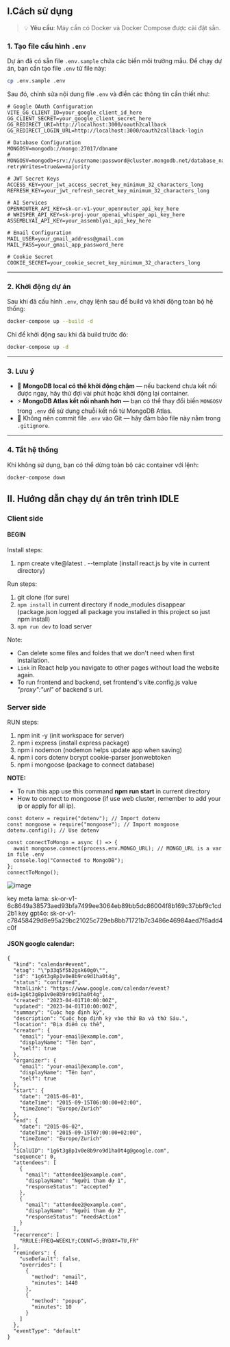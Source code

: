 ## I.Cách sử dụng

> 💡 **Yêu cầu**: Máy cần có Docker và Docker Compose được cài đặt sẵn.

### 1. Tạo file cấu hình `.env`

Dự án đã có sẵn file `.env.sample` chứa các biến môi trường mẫu. Để chạy dự án, bạn cần tạo file `.env` từ file này:

```bash
cp .env.sample .env
```

Sau đó, chỉnh sửa nội dung file `.env` và điền các thông tin cần thiết như:

```dotenv
# Google OAuth Configuration
VITE_GG_CLIENT_ID=your_google_client_id_here
GG_CLIENT_SECRET=your_google_client_secret_here
GG_REDIRECT_URI=http://localhost:3000/oauth2callback
GG_REDIRECT_LOGIN_URL=http://localhost:3000/oauth2callback-login

# Database Configuration
MONGOSV=mongodb://mongo:27017/dbname
# MONGOSV=mongodb+srv://username:password@cluster.mongodb.net/database_name?retryWrites=true&w=majority

# JWT Secret Keys
ACCESS_KEY=your_jwt_access_secret_key_minimum_32_characters_long
REFRESH_KEY=your_jwt_refresh_secret_key_minimum_32_characters_long

# AI Services
OPENROUTER_API_KEY=sk-or-v1-your_openrouter_api_key_here
# WHISPER_API_KEY=sk-proj-your_openai_whisper_api_key_here
ASSEMBLYAI_API_KEY=your_assemblyai_api_key_here

# Email Configuration
MAIL_USER=your_gmail_address@gmail.com
MAIL_PASS=your_gmail_app_password_here

# Cookie Secret
COOKIE_SECRET=your_cookie_secret_key_minimum_32_characters_long
```

---

### 2. Khởi động dự án

Sau khi đã cấu hình `.env`, chạy lệnh sau để build và khởi động toàn bộ hệ thống:

```bash
docker-compose up --build -d
```

Chỉ để khởi động sau khi đã build trước đó:

```bash
docker-compose up -d
```

---

### 3. Lưu ý

- 🐢 **MongoDB local có thể khởi động chậm** — nếu backend chưa kết nối được ngay, hãy thử đợi vài phút hoặc khởi động lại container.
- ⚡ **MongoDB Atlas kết nối nhanh hơn** — bạn có thể thay đổi biến `MONGOSV` trong `.env` để sử dụng chuỗi kết nối từ MongoDB Atlas.
- 🔐 Không nên commit file `.env` vào Git — hãy đảm bảo file này nằm trong `.gitignore`.

---

### 4. Tắt hệ thống

Khi không sử dụng, bạn có thể dừng toàn bộ các container với lệnh:

```bash
docker-compose down
```

## II. Hướng dẫn chạy dự án trên trình IDLE
### Client side

#### BEGIN

Install steps:

1. npm create vite@latest . --template (install react.js by vite in current directory)

Run steps:

1. git clone (for sure)
2. `npm install` in current directory if node_modules disappear (package.json logged all package you installed in this project so just npm install)
3. `npm run dev` to load server

Note:

- Can delete some files and foldes that we don't need when first installation.
- `Link` in React help you navigate to other pages without load the website again.
- To run frontend and backend, set frontend's vite.config.js value _"proxy":"url"_ of backend's url.

### Server side
RUN steps:

1. npm init -y (init workspace for server)
2. npm i express (install express package)
3. npm i nodemon (nodemon helps update app when saving)
4. npm i cors dotenv bcrypt cookie-parser jsonwebtoken
5. npm i mongoose (package to connect database)

**NOTE:**

- To run this app use this command **npm run start** in current directory
- How to connect to mongoose (if use web cluster, remember to add your ip or apply for all ip).

```
const dotenv = require("dotenv"); // Import dotenv
const mongoose = require("mongoose"); // Import mongoose
dotenv.config(); // Use dotenv

const connectToMongo = async () => {
  await mongoose.connect(process.env.MONGO_URL); // MONGO_URL is a var in file .env
  console.log("Connected to MongoDB");
};
connectToMongo();
```

![image](https://github.com/user-attachments/assets/a18ed740-e0d5-4300-b406-c15f0f6c4112)



key meta lama: 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
key gpt4o: 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


#### JSON google calendar:
```
{
  "kind": "calendar#event",
  "etag": "\"p33q5f5b2gsk60g0\"",
  "id": "1g6t3g8p1v0e8b9ro9d1ha0t4g",
  "status": "confirmed",
  "htmlLink": "https://www.google.com/calendar/event?eid=1g6t3g8p1v0e8b9ro9d1ha0t4g",
  "created": "2023-04-01T10:00:00Z",
  "updated": "2023-04-01T10:00:00Z",
  "summary": "Cuộc họp định kỳ",
  "description": "Cuộc họp định kỳ vào thứ Ba và thứ Sáu.",
  "location": "Địa điểm cụ thể",
  "creator": {
    "email": "your-email@example.com",
    "displayName": "Tên bạn",
    "self": true
  },
  "organizer": {
    "email": "your-email@example.com",
    "displayName": "Tên bạn",
    "self": true
  },
  "start": {
    "date": "2015-06-01",
    "dateTime": "2015-09-15T06:00:00+02:00",
    "timeZone": "Europe/Zurich"
  },
  "end": {
    "date": "2015-06-02",
    "dateTime": "2015-09-15T07:00:00+02:00",
    "timeZone": "Europe/Zurich"
  },
  "iCalUID": "1g6t3g8p1v0e8b9ro9d1ha0t4g@google.com",
  "sequence": 0,
  "attendees": [
    {
      "email": "attendee1@example.com",
      "displayName": "Người tham dự 1",
      "responseStatus": "accepted"
    },
    {
      "email": "attendee2@example.com",
      "displayName": "Người tham dự 2",
      "responseStatus": "needsAction"
    }
  ],
  "recurrence": [
    "RRULE:FREQ=WEEKLY;COUNT=5;BYDAY=TU,FR"
  ],
  "reminders": {
    "useDefault": false,
    "overrides": [
      {
        "method": "email",
        "minutes": 1440
      },
      {
        "method": "popup",
        "minutes": 10
      }
    ]
  },
  "eventType": "default"
}
```
